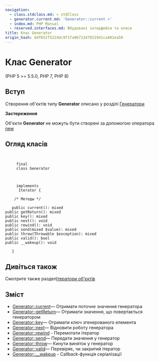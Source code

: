```yaml
---
navigation:
  - class.stdclass.md: « stdClass
  - generator.current.md: 'Generator::current »'
  - index.md: PHP Manual
  - reserved.interfaces.md: Вбудовані інтерфейси та класи
title: Клас Generator
origin_hash: ddf652f5224dc9f1fa9671347921941ca401ea50
---
```

# Клас Generator

(PHP 5 >= 5.5.0, PHP 7, PHP 8)

## Вступ

Створення об'єктів типу **Generator** описано у розділі [Генератори](language.generators.md)

**Застереження**

Об'єкти **Generator** не можуть бути створені за допомогою оператора [new](language.oop5.basic.md#language.oop5.basic.new)

## Огляд класів

```classsynopsis

    
     final
     class Generator
    

    
     implements
      Iterator {

    /* Методы */
    
   public current(): mixed
public getReturn(): mixed
public key(): mixed
public next(): void
public rewind(): void
public send(mixed $value): mixed
public throw(Throwable $exception): mixed
public valid(): bool
public __wakeup(): void

   }
```

## Дивіться також

Смотрите также раздел[Ітератори об'єктів](language.oop5.iterations.md)

## Зміст

-   [Generator::current](generator.current.md)— Отримати поточне значення генератора
-   [Generator::getReturn](generator.getreturn.md)— Отримати значення, що повертається генератором
-   [Generator::key](generator.key.md)— Отримати ключ згенерованого елемента
-   [Generator::next](generator.next.md)— Відновити роботу генератора
-   [Generator::rewind](generator.rewind.md) \- Перемотати ітератор
-   [Generator::send](generator.send.md)— Передати значення у генератор
-   [Generator::throw](generator.throw.md)— Кинути виняток у генератор
-   [Generator::valid](generator.valid.md)— Перевіряє, чи закритий ітератор
-   [Generator::\_\_wakeup](generator.wakeup.md) \- Callback-функція серіалізації
